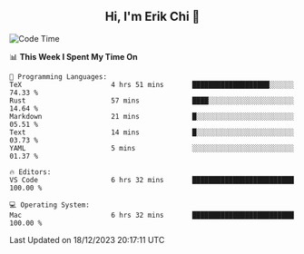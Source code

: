 <h2 align="center"> Hi, I'm Erik Chi 👋 </h2>

<table>
    
<!--START_SECTION:waka-->
![Code Time](http://img.shields.io/badge/Code%20Time-2%2C622%20hrs%205%20mins-blue)

📊 **This Week I Spent My Time On** 

```text
💬 Programming Languages: 
TeX                      4 hrs 51 mins       ███████████████████░░░░░░   74.33 % 
Rust                     57 mins             ████░░░░░░░░░░░░░░░░░░░░░   14.64 % 
Markdown                 21 mins             █░░░░░░░░░░░░░░░░░░░░░░░░   05.51 % 
Text                     14 mins             █░░░░░░░░░░░░░░░░░░░░░░░░   03.73 % 
YAML                     5 mins              ░░░░░░░░░░░░░░░░░░░░░░░░░   01.37 % 

🔥 Editors: 
VS Code                  6 hrs 32 mins       █████████████████████████   100.00 % 

💻 Operating System: 
Mac                      6 hrs 32 mins       █████████████████████████   100.00 % 
```


 Last Updated on 18/12/2023 20:17:11 UTC
<!--END_SECTION:waka-->
</td></tr>
</table>